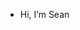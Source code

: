 -  Hi, I’m Sean

<!---
SeanEvL/SeanEvL is a ✨ special ✨ repository because its `README.md` (this file) appears on your GitHub profile.
You can click the Preview link to take a look at your changes.
--->
